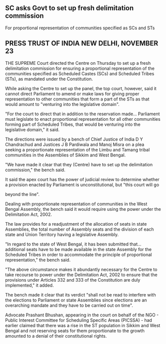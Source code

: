 ## SC asks Govt to set up fresh delimitation commission

For proportional representation of communities specified as SCs and STs

## PRESS TRUST OF INDIA NEW DELHI, NOVEMBER 23

THE SUPREME Court directed the Centre on Thursday to set up a fresh delimitation commission for ensuring a proportional representation of the communities specified as Scheduled Castes (SCs) and Scheduled Tribes (STs), as mandated under the Constitution.

While asking the Centre to set up the panel, the top court, however, said it cannot direct Parliament to amend or make laws for giving proper representation to other communities that form a part of the STs as that would amount to "venturing into the legislative domain".

"For the court to direct that in addition to the reservation made... Parliament must legislate to enact proportional representation for all other communities forming part of Scheduled Tribes, that would be venturing into the legislative domain," it said.

The directions were issued by a bench of Chief Justice of India D Y Chandrachud and Justices J B Pardiwala and Manoj Misra on a plea seeking a proportionate representation of the Limbu and Tamang tribal communities in the Assemblies of Sikkim and West Bengal.

"We have made it clear that they (Centre) have to set up the delimitation commission," the bench said.

It said the apex court has the power of judicial review to determine whether a provision enacted by Parliament is unconstitutional, but "this court will go

beyond the line".

Dealing with proportionate representation of communities in the West Bengal Assembly, the bench said it would require using the power under the Delimitation Act, 2002.

The law provides for a readjustment of the allocation of seats in state Assemblies, the total number of Assembly seats and the division of each state and Union Territory having a legislative Assembly.

"In regard to the state of West Bengal, it has been submitted that... additional seats have to be made available in the state Assembly for the Scheduled Tribes in order to accommodate the principle of proportional representation," the bench said.

"The above circumstance makes it abundantly necessary for the Centre to take recourse to power under the Delimitation Act, 2002 to ensure that the provisions under Articles 332 and 333 of the Constitution are duly implemented," it added.

The bench made it clear that its verdict "shall not be read to interfere with the elections to Parliament or state Assemblies since elections are an overarching mandate and they have to be carried out on time".

Advocate Prashant Bhushan, appearing in the court on behalf of the NGO - Public Interest Committee for Scheduling Specific Areas (PICSSA) - had earlier claimed that there was a rise in the ST population in Sikkim and West Bengal and not reserving seats for them proportionate to the growth amounted to a denial of their constitutional rights.